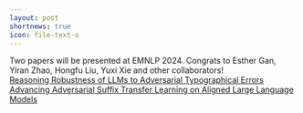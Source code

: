 ```yaml
---
layout: post
shortnews: true
icon: file-text-o
---
```


Two papers will be presented at EMNLP 2024. Congrats to Esther Gan, Yiran Zhao, Hongfu Liu, Yuxi Xie and other collaborators!  
      [Reasoning Robustness of LLMs to Adversarial Typographical Errors](https://openreview.net/pdf?id=Hn6CZ6m7QO)  
      [Advancing Adversarial Suffix Transfer Learning on Aligned Large Language Models](https://www.arxiv.org/pdf/2408.14866)